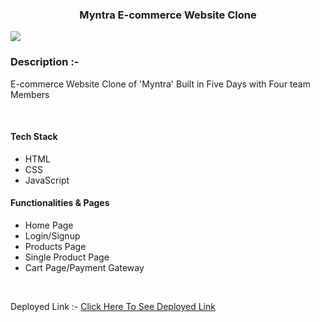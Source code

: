 


<h3  align="center">Myntra E-commerce Website Clone</h3>
<image src="https://i.imgur.com/6aielB6.png"/>
<h3>Description :-</h3>
<p>E-commerce Website Clone of 'Myntra' Built in Five Days with Four team Members </p>
<br/>
<h4>Tech Stack</h4>
<ul>
<li>HTML</li>
<li>CSS</li>
<li>JavaScript</li>
</ul>

<h4>Functionalities & Pages</h4>
<ul>
<li>Home Page</li>
<li>Login/Signup</li>
<li>Products Page</li>
<li>Single Product Page</li>
<li>Cart Page/Payment Gateway</li>

</ul>
<br/>



Deployed Link :-
<a href="https://myntraclonemasai.netlify.app/" target="_blank">Click Here To See Deployed Link</a>

